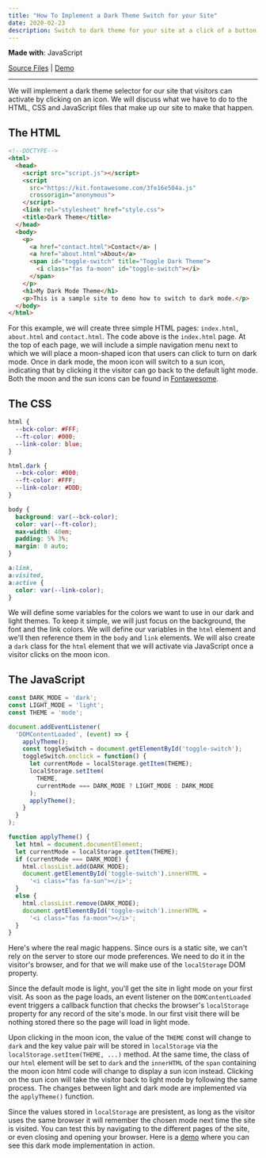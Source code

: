 ```yaml
---
title: "How To Implement a Dark Theme Switch for your Site"
date: 2020-02-23
description: Switch to dark theme for your site at a click of a button
---
```


**Made with**: <i class="fab fa-js"></i> JavaScript

[Source Files](https://github.com/mariobox/dark) | [Demo](https://mariobox.github.io/dark)

<hr class="art" />

We will implement a dark theme selector for our site that visitors can activate by clicking on an icon. We will discuss what we have to do to the HTML, CSS and JavaScript files that make up our site to make that happen.

## The HTML

``` html
<!--DOCTYPE-->
<html>
  <head>
    <script src="script.js"></script>
    <script 
      src="https://kit.fontawesome.com/3fe16e504a.js" 
      crossorigin="anonymous">
    </script>
    <link rel="stylesheet" href="style.css">
    <title>Dark Theme</title>
  </head>
  <body>
    <p>
      <a href="contact.html">Contact</a> |
      <a href="about.html">About</a> 
      <span id="toggle-switch" title="Toggle Dark Theme">
        <i class="fas fa-moon" id="toggle-switch"></i>
      </span>
    </p>
    <h1>My Dark Mode Theme</h1>
    <p>This is a sample site to demo how to switch to dark mode.</p>
  </body>
</html>
```

For this example, we will create three simple HTML pages: `index.html`, `about.html` and `contact.html`. The code above is the <code>index.html</code> page. At the top of each page, we will include a simple navigation menu next to which we will place a moon-shaped icon that users can click to turn on dark mode. Once in dark mode, the moon icon will switch to a sun icon, indicating that by clicking it the visitor can go back to the default light mode. Both the moon and the sun icons can be found in [Fontawesome](https://fontawesome.com).

## The CSS

``` css
html {
  --bck-color: #FFF;
  --ft-color: #000;
  --link-color: blue;
}

html.dark {
  --bck-color: #000;
  --ft-color: #FFF;
  --link-color: #DDD;
}

body {
  background: var(--bck-color);
  color: var(--ft-color);
  max-width: 40em;
  padding: 5% 3%;
  margin: 0 auto;
}

a:link,
a:visited,
a:active {
  color: var(--link-color);
}
```

We will define some variables for the colors we want to use in our dark and light themes. To keep it simple, we will just focus on the background, the font and the link colors. We will define our variables in the `html` element and we'll then reference them in the `body` and `link` elements. We will also create a `dark` class for the `html` element that we will activate via JavaScript once a visitor clicks on the moon icon.

## The JavaScript

``` js
const DARK_MODE = 'dark';
const LIGHT_MODE = 'light';
const THEME = 'mode';

document.addEventListener(
  'DOMContentLoaded', (event) => {
    applyTheme();
    const toggleSwitch = document.getElementById('toggle-switch');
    toggleSwitch.onclick = function() {
      let currentMode = localStorage.getItem(THEME);
      localStorage.setItem(
        THEME, 
        currentMode === DARK_MODE ? LIGHT_MODE : DARK_MODE
      );
      applyTheme();
    }
  }
);

function applyTheme() {
  let html = document.documentElement;
  let currentMode = localStorage.getItem(THEME);
  if (currentMode === DARK_MODE) {
    html.classList.add(DARK_MODE);
    document.getElementById('toggle-switch').innerHTML = 
      '<i class="fas fa-sun"></i>';
  } 
  else {
    html.classList.remove(DARK_MODE);
    document.getElementById('toggle-switch').innerHTML = 
      '<i class="fas fa-moon"></i>';
  }
}
```

Here's where the real magic happens. Since ours is a static site, we can't rely on the server to store our mode preferences. We need to do it in the visitor's browser, and for that we will make use of the `localStorage` DOM property.

Since the default mode is light, you'll get the site in light mode on your first visit. As soon as the page loads, an event listener on the `DOMContentLoaded` event triggers a callback function that checks the browser's `localStorage` property for any record of the site's mode. In our first visit there will be nothing stored there so the page will load in light mode.

Upon clicking in the moon icon, the value of the `THEME` const will change to `dark` and the key value pair will be stored in `localStorage` via the `localStorage.setItem(THEME, ...)` method. At the same time, the class of our `html` element will be set to `dark` and the `innerHTML` of the `span` containing the moon icon html code will change to display a sun icon instead. Clicking on the sun icon will take the visitor back to light mode by following the same process. The changes between light and dark mode are implemented via the  `applyTheme()` function.

Since the values stored in `localStorage` are presistent, as long as the visitor uses the same browser it will remember the chosen mode next time the site is visited. You can test this by navigating to the different pages of the site, or even closing and opening your browser. Here is a [demo](https://mariobox.github.io/dark) where you can see this dark mode implementation in action.

